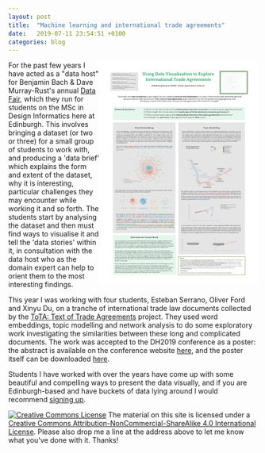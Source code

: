 ```yaml
---
layout: post
title:  "Machine learning and international trade agreements"
date:   2019-07-11 23:54:51 +0100
categories: blog
---
```


<a href="https://dev.clariah.nl/files/dh2019/posters/0949.pdf"><img style="float:right;border:10px solid white" src="/TradeAgreementsPosterThumbnail.jpg"></a>
For the past few years I have acted as a "data host" for Benjamin Bach & Dave Murray-Rust's annual [Data Fair](https://sites.google.com/view/datafairs/home), which they run for students on the MSc in Design Informatics here at Edinburgh. This involves bringing a dataset (or two or three) for a small group of students to work with, and producing a 'data brief' which explains the form and extent of the dataset, why it is interesting, particular challenges they may encounter while working it and so forth. The students start by analysing the dataset and then must find ways to visualise it and tell the 'data stories' within it, in consultation with the data host who as the domain expert can help to orient them to the most interesting findings. 

This year I was working with four students, Esteban Serrano, Oliver Ford and Xinyu Du, on a tranche of international trade law documents collected by the [ToTA: Text of Trade Agreements](https://github.com/mappingtreaties/tota) project. They used word embeddings, topic modelling and network analysis to do some exploratory work investigating the similarities between these long and complicated documents. The work was accepted to the DH2019 conference as a poster: the abstract is available on the conference website [here](https://dev.clariah.nl/files/dh2019/boa/0949.html), and the poster itself can be downloaded [here](https://dev.clariah.nl/files/dh2019/posters/0949.pdf).

Students I have worked with over the years have come up with some beautiful and compelling ways to present the data visually, and if you are Edinburgh-based and have buckets of data lying around I would recommend [signing up](https://sites.google.com/view/datafairs/submit-a-data-challenge).

[![Creative Commons License](https://i.creativecommons.org/l/by-nc-sa/4.0/80x15.png)](http://creativecommons.org/licenses/by-nc-sa/4.0/)
The material on this site is licensed under a [Creative Commons Attribution-NonCommercial-ShareAlike 4.0 International License](http://creativecommons.org/licenses/by-nc-sa/4.0/). Please also drop me a line at the address above to let me know what you've done with it. Thanks!
